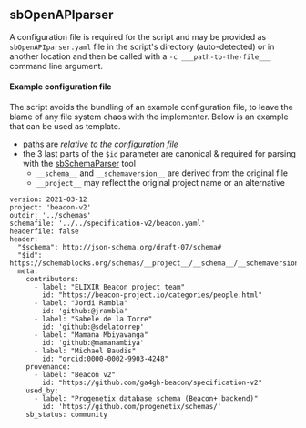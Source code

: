 ## sbOpenAPIparser

A configuration file is required for the script and may be provided as `sbOpenAPIparser.yaml`
file in the script's directory (auto-detected) or in another location and then be called
with a `-c ___path-to-the-file___` command line argument.

#### Example configuration file

The script avoids the bundling of an example configuration file, to leave the blame of any
file system chaos with the implementer. Below is an example that can be used as template.

* paths are _relative to the configuration file_
* the 3 last parts of the `$id` parameter are canonical & required for parsing with the
[sbSchemaParser](./sbSchemaParser.md) tool
  - `__schema__` and `__schemaversion__` are derived from the original file
  - `__project__` may reflect the original project name or an alternative

```
version: 2021-03-12
project: 'beacon-v2'
outdir: '../schemas'
schemafile: '../../specification-v2/beacon.yaml'
headerfile: false
header:
  "$schema": http://json-schema.org/draft-07/schema#
  "$id": https://schemablocks.org/schemas/__project__/__schema__/__schemaversion__
  meta:
    contributors:
      - label: "ELIXIR Beacon project team"
        id: "https://beacon-project.io/categories/people.html"
      - label: "Jordi Rambla"
        id: 'github:@jrambla'
      - label: "Sabele de la Torre"
        id: 'github:@sdelatorrep'
      - label: "Mamana Mbiyavanga"
        id: 'github:@mamanambiya'
      - label: "Michael Baudis"
        id: "orcid:0000-0002-9903-4248"
    provenance:
      - label: "Beacon v2"
        id: "https://github.com/ga4gh-beacon/specification-v2"
    used_by:
      - label: "Progenetix database schema (Beacon+ backend)"
        id: 'https://github.com/progenetix/schemas/'
    sb_status: community
```
